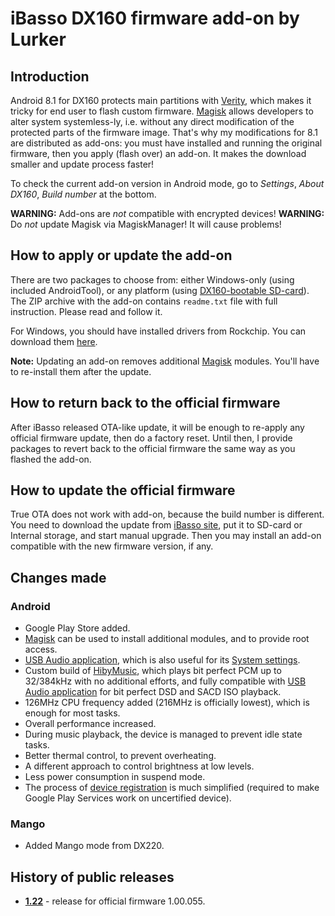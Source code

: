 # iBasso DX160 firmware add-on by Lurker

## Introduction
Android 8.1 for DX160 protects main partitions with [Verity](https://source.android.com/security/verifiedboot), which makes it tricky for end user to flash custom firmware. [Magisk](https://magiskmanager.com/) allows developers to alter system systemless-ly, i.e. without any direct modification of the protected parts of the firmware image. That's why my modifications for 8.1 are distributed as add-ons: you must have installed and running the original firmware, then you apply (flash over) an add-on. It makes the download smaller and update process faster!

To check the current add-on version in Android mode, go to _Settings_, _About DX160_, _Build number_ at the bottom.

**WARNING:** Add-ons are *not* compatible with encrypted devices!
**WARNING:** Do *not* update Magisk via MagiskManager! It will cause problems!

## How to apply or update the add-on
There are two packages to choose from: either Windows-only (using included AndroidTool), or any platform (using [DX160-bootable SD-card](https://github.com/Lurker00/DX160-Firmware-Add-on/tree/master/FirmwareUpdater)). The ZIP archive with the add-on contains `readme.txt` file with full instruction. Please read and follow it.

For Windows, you should have installed drivers from Rockchip. You can download them [here](https://github.com/Lurker00/DX220-Firmware-Add-on/tree/master/files).

**Note:** Updating an add-on removes additional [Magisk](https://magiskmanager.com/) modules. You'll have to re-install them after the update.

## How to return back to the official firmware
After iBasso released OTA-like update, it will be enough to re-apply any official firmware update, then do a factory reset. Until then, I provide packages to revert back to the official firmware the same way as you flashed the add-on.

## How to update the official firmware
True OTA does not work with add-on, because the build number is different. You need to download the update from [iBasso site](http://ibasso.com/down.php), put it to SD-card or Internal storage, and start manual upgrade. Then you may install an add-on compatible with the new firmware version, if any.

## Changes made
### Android
* Google Play Store added.
* [Magisk](https://magiskmanager.com/) can be used to install additional modules, and to provide root access.
* [USB Audio application](https://github.com/Lurker00/DX200-USB-Audio-Release/blob/master/README.md), which is also useful for its [System settings](https://github.com/Lurker00/DX200-USB-Audio-Release/blob/master/README.md#system-settings).
* Custom build of [HibyMusic](https://play.google.com/store/apps/details?id=com.hiby.music), which plays bit perfect PCM up to 32/384kHz with no additional efforts, and fully compatible with [USB Audio application](https://github.com/Lurker00/DX200-USB-Audio-Release/blob/master/README.md) for bit perfect DSD and SACD ISO playback.
* 126MHz CPU frequency added (216MHz is officially lowest), which is enough for most tasks.
* Overall performance increased.
* During music playback, the device is managed to prevent idle state tasks.
* Better thermal control, to prevent overheating.
* A different approach to control brightness at low levels.
* Less power consumption in suspend mode.
* The process of [device registration](https://www.google.com/android/uncertified/) is much simplified (required to make Google Play Services work on uncertified device).
### Mango
* Added Mango mode from DX220.

## History of public releases
* [**1.22**](https://github.com/Lurker00/DX160-Firmware-Add-on/releases/tag/v1.22) - release for official firmware 1.00.055.
